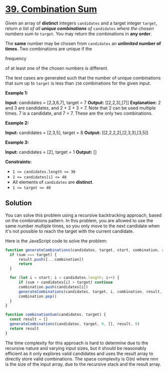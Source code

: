 # [39. Combination Sum](https://leetcode.com/problems/combination-sum/)

Given an array of **distinct** integers `candidates` and a target integer `target`, return _a list of all **unique combinations** of_ `candidates` _where the chosen numbers sum to_ `target`_._ You may return the combinations in **any order**.

The **same** number may be chosen from `candidates` an **unlimited number of times**. Two combinations are unique if the

frequency

of at least one of the chosen numbers is different.

The test cases are generated such that the number of unique combinations that sum up to `target` is less than `150` combinations for the given input.

**Example 1:**

**Input:** candidates = \[2,3,6,7\], target = 7
**Output:** \[\[2,2,3\],\[7\]\]
**Explanation:**
2 and 3 are candidates, and 2 + 2 + 3 = 7. Note that 2 can be used multiple times.
7 is a candidate, and 7 = 7.
These are the only two combinations.

**Example 2:**

**Input:** candidates = \[2,3,5\], target = 8
**Output:** \[\[2,2,2,2\],\[2,3,3\],\[3,5\]\]

**Example 3:**

**Input:** candidates = \[2\], target = 1
**Output:** \[\]

**Constraints:**

- `1 <= candidates.length <= 30`
- `2 <= candidates[i] <= 40`
- All elements of `candidates` are **distinct**.
- `1 <= target <= 40`

## Solution

You can solve this problem using a recursive backtracking approach, based on the combinations pattern. In this problem, you are allowed to use the same number multiple times, so you only move to the next candidate when it's not possible to reach the target with the current candidate.

Here is the JavaScript code to solve the problem:


```js
function generateCombinations(candidates, target, start, combination, result, sum) {
  if (sum === target) {
      result.push([...combination])
      return
  }

  for (let i = start; i < candidates.length; i++) {
      if (sum + candidates[i] > target) continue
      combination.push(candidates[i])
      generateCombinations(candidates, target, i, combination, result, sum + candidates[i])
      combination.pop()
  }
}

function combinationSum(candidates, target) {
  const result = []
  generateCombinations(candidates, target, 0, [], result, 0)
  return result
}
```

The time complexity for this approach is hard to determine due to the recursive nature and varying input sizes, but it should be reasonably efficient as it only explores valid candidates and uses the result array to directly store valid combinations. The space complexity is O(n) where nnn is the size of the input array, due to the recursive stack and the result array.